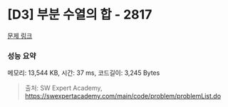 # [D3] 부분 수열의 합 - 2817 

[문제 링크](https://swexpertacademy.com/main/code/problem/problemDetail.do?contestProbId=AV7IzvG6EksDFAXB) 

### 성능 요약

메모리: 13,544 KB, 시간: 37 ms, 코드길이: 3,245 Bytes



> 출처: SW Expert Academy, https://swexpertacademy.com/main/code/problem/problemList.do